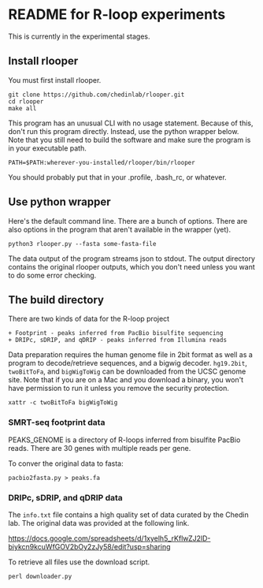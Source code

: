 README for R-loop experiments
=============================

This is currently in the experimental stages.

## Install rlooper ##

You must first install rlooper.

	git clone https://github.com/chedinlab/rlooper.git
	cd rlooper
	make all

This program has an unusual CLI with no usage statement. Because of
this, don't run this program directly. Instead, use the python wrapper
below. Note that you still need to build the software and make sure the
program is in your executable path.

	PATH=$PATH:wherever-you-installed/rlooper/bin/rlooper

You should probably put that in your .profile, .bash_rc, or whatever.

## Use python wrapper ##

Here's the default command line. There are a bunch of options. There are
also options in the program that aren't available in the wrapper (yet).

	python3 rlooper.py --fasta some-fasta-file

The data output of the program streams json to stdout. The output
directory contains the original rlooper outputs, which you don't need
unless you want to do some error checking. 

## The build directory ##

There are two kinds of data for the R-loop project

	+ Footprint - peaks inferred from PacBio bisulfite sequencing
	+ DRIPc, sDRIP, and qDRIP - peaks inferred from Illumina reads

Data preparation requires the human genome file in 2bit format as well
as a program to decode/retrieve sequences, and a bigwig decoder.
`hg19.2bit`, `twoBitToFa`, and `bigWigToWig` can be downloaded from the
UCSC genome site. Note that if you are on a Mac and you download a
binary, you won't have permission to run it unless you remove the
security protection.

	xattr -c twoBitToFa bigWigToWig
	
### SMRT-seq footprint data ###

PEAKS_GENOME is a directory of R-loops inferred from bisulfite PacBio
reads. There are 30 genes with multiple reads per gene.

To conver the original data to fasta:

	pacbio2fasta.py > peaks.fa

### DRIPc, sDRIP, and qDRIP data ##

The `info.txt` file contains a high quality set of data curated by the Chedin lab. The original data was provided at the following link.

https://docs.google.com/spreadsheets/d/1xyelh5_rKflwZJ2lD-biykcn9kcuWfGOV2bOy2zJy58/edit?usp=sharing

To retrieve all files use the download script.

	perl downloader.py




